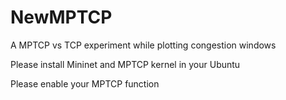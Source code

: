 # NewMPTCP
A MPTCP vs TCP experiment while plotting congestion windows

Please install Mininet and MPTCP kernel in your Ubuntu

Please enable your MPTCP function

